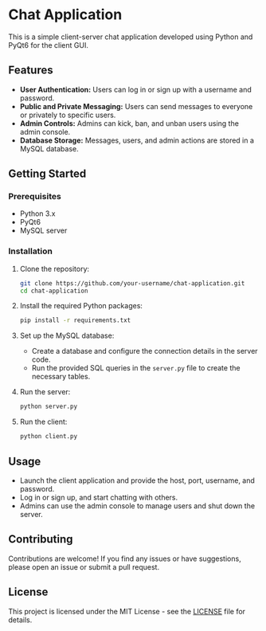 # Chat Application

This is a simple client-server chat application developed using Python and PyQt6 for the client GUI.

## Features

- **User Authentication:** Users can log in or sign up with a username and password.
- **Public and Private Messaging:** Users can send messages to everyone or privately to specific users.
- **Admin Controls:** Admins can kick, ban, and unban users using the admin console.
- **Database Storage:** Messages, users, and admin actions are stored in a MySQL database.

## Getting Started

### Prerequisites

- Python 3.x
- PyQt6
- MySQL server

### Installation

1. Clone the repository:

    ```bash
    git clone https://github.com/your-username/chat-application.git
    cd chat-application
    ```

2. Install the required Python packages:

    ```bash
    pip install -r requirements.txt
    ```

3. Set up the MySQL database:
   - Create a database and configure the connection details in the server code.
   - Run the provided SQL queries in the `server.py` file to create the necessary tables.

4. Run the server:

    ```bash
    python server.py
    ```

5. Run the client:

    ```bash
    python client.py
    ```

## Usage

- Launch the client application and provide the host, port, username, and password.
- Log in or sign up, and start chatting with others.
- Admins can use the admin console to manage users and shut down the server.

## Contributing

Contributions are welcome! If you find any issues or have suggestions, please open an issue or submit a pull request.

## License

This project is licensed under the MIT License - see the [LICENSE](LICENSE) file for details.
